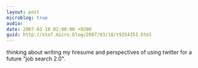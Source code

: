 ```yaml
---
layout: post
microblog: true
audio: 
date: 2007-03-18 02:00:00 +0200
guid: http://xtof.micro.blog/2007/03/18/t9254351.html
---
```

thinking about writing my hresume and perspectives of using twitter for a future "job search 2.0".
